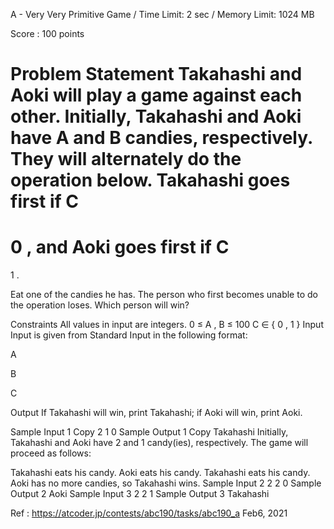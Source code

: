 A - Very Very Primitive Game  / 
Time Limit: 2 sec / Memory Limit: 1024 MB

Score : 
100
 points

Problem Statement
Takahashi and Aoki will play a game against each other.
Initially, Takahashi and Aoki have 
A
 and 
B
 candies, respectively.
They will alternately do the operation below. Takahashi goes first if 
C
=
0
, and Aoki goes first if 
C
=
1
.

Eat one of the candies he has.
The person who first becomes unable to do the operation loses. Which person will win?

Constraints
All values in input are integers.
0
≤
A
,
B
≤
100
C
∈
{
0
,
1
}
Input
Input is given from Standard Input in the following format:

A
 
B
 
C

Output
If Takahashi will win, print Takahashi; if Aoki will win, print Aoki.

Sample Input 1 
Copy
2 1 0
Sample Output 1 
Copy
Takahashi
Initially, Takahashi and Aoki have 
2
 and 
1
 candy(ies), respectively. The game will proceed as follows:

Takahashi eats his candy.
Aoki eats his candy.
Takahashi eats his candy.
Aoki has no more candies, so Takahashi wins.
Sample Input 2 
2 2 0
Sample Output 2 
Aoki
Sample Input 3 
2 2 1
Sample Output 3 
Takahashi

Ref : https://atcoder.jp/contests/abc190/tasks/abc190_a
Feb6, 2021